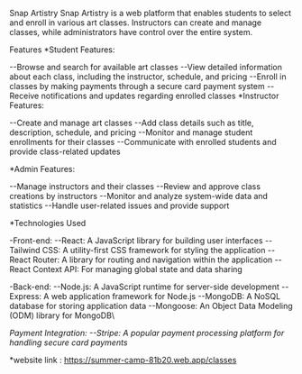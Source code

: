 Snap Artistry
Snap Artistry is a web platform that enables students to select and enroll in various art classes. Instructors can create and manage classes, while administrators have control over the entire system.

Features
\*Student Features:

--Browse and search for available art classes
--View detailed information about each class, including the instructor, schedule, and pricing
--Enroll in classes by making payments through a secure card payment system
--Receive notifications and updates regarding enrolled classes
\*Instructor Features:

--Create and manage art classes
--Add class details such as title, description, schedule, and pricing
--Monitor and manage student enrollments for their classes
--Communicate with enrolled students and provide class-related updates

\*Admin Features:

--Manage instructors and their classes
--Review and approve class creations by instructors
--Monitor and analyze system-wide data and statistics
--Handle user-related issues and provide support

\*Technologies Used

-Front-end:
--React: A JavaScript library for building user interfaces
--Tailwind CSS: A utility-first CSS framework for styling the application
--React Router: A library for routing and navigation within the application
--React Context API: For managing global state and data sharing

-Back-end:
--Node.js: A JavaScript runtime for server-side development
--Express: A web application framework for Node.js
--MongoDB: A NoSQL database for storing application data
--Mongoose: An Object Data Modeling (ODM) library for MongoDB\

_Payment Integration:
--Stripe: A popular payment processing platform for handling secure card payments_


*website link : https://summer-camp-81b20.web.app/classes